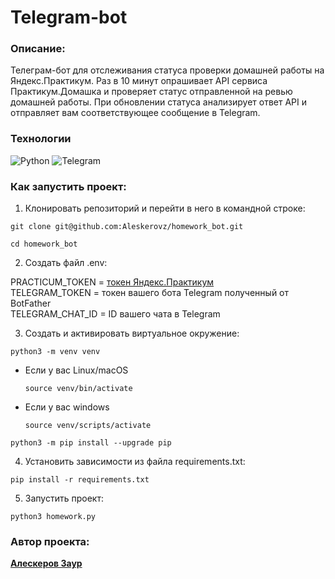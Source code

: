 # Telegram-bot

### Описание:
Телеграм-бот для отслеживания статуса проверки домашней работы на Яндекс.Практикум. Раз в 10 минут опрашивает API сервиса Практикум.Домашка и проверяет статус отправленной на ревью домашней работы. При обновлении статуса анализирует ответ API и отправляет вам соответствующее сообщение в Telegram.

### Технологии
![Python](https://img.shields.io/badge/Python-%23254F72?style=for-the-badge&logo=python&logoColor=yellow&labelColor=254f72)
![Telegram](https://img.shields.io/badge/telegram-28A4E4?style=for-the-badge&logo=telegram&logoColor=white&labelColor=28A4E4)

### Как запустить проект:

1. Клонировать репозиторий и перейти в него в командной строке:
```
git clone git@github.com:Aleskerovz/homework_bot.git
```
```
cd homework_bot
```
2. Создать файл .env:

PRACTICUM_TOKEN = [токен Яндекс.Практикум](https://oauth.yandex.ru/authorize?response_type=token&client_id=1d0b9dd4d652455a9eb710d450ff456a)  
TELEGRAM_TOKEN = токен вашего бота Telegram полученный от BotFather  
TELEGRAM_CHAT_ID = ID вашего чата в Telegram

3. Cоздать и активировать виртуальное окружение:
```
python3 -m venv venv
```
* Если у вас Linux/macOS
    ```
    source venv/bin/activate
    ```
* Если у вас windows
    ```
    source venv/scripts/activate
    ```
```
python3 -m pip install --upgrade pip
```
4. Установить зависимости из файла requirements.txt:
```
pip install -r requirements.txt
```
5. Запустить проект:
```
python3 homework.py
```

### Автор проекта:
[**Алескеров Заур**](https://github.com/Aleskerovz)
